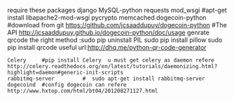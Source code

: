 require these packages
    django
    MySQL-python
    requests
    mod_wsgi        #apt-get install libapache2-mod-wsgi
    pycrypto 
    memcached
    dogecoin-python #download from git   https://github.com/jcsaaddupuy/dogecoin-python
                    #The API             http://jcsaaddupuy.github.io/dogecoin-python/doc/usage
    genrate qrcode
    the right method :sudo pip uninstall PIL
                      sudo pip install pillow
                      sudo pip install qrcode
    useful url:http://dhq.me/python-qr-code-generator

    Celery     #pip install Celery  u must get celery as daemon refere http://celery.readthedocs.org/en/latest/tutorials/daemonizing.html?highlight=daemon#generic-init-scripts
    rabbitmq-server         #  sudo apt-get install rabbitmq-server
    dogecoind  #config dogecoin can refere http://www.hxtop.com/html/bt04/201208271127.html

